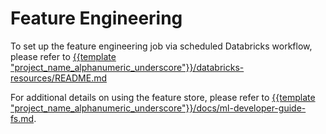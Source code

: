 # Feature Engineering
To set up the feature engineering job via scheduled Databricks workflow, please refer to [{{template "project_name_alphanumeric_underscore"}}/databricks-resources/README.md](../databricks-resources/README.md)

For additional details on using the feature store, please refer to [{{template "project_name_alphanumeric_underscore"}}/docs/ml-developer-guide-fs.md](../../docs/ml-developer-guide-fs.md).